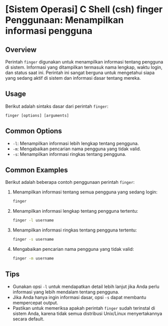 # [Sistem Operasi] C Shell (csh) finger Penggunaan: Menampilkan informasi pengguna

## Overview
Perintah `finger` digunakan untuk menampilkan informasi tentang pengguna di sistem. Informasi yang ditampilkan termasuk nama lengkap, waktu login, dan status saat ini. Perintah ini sangat berguna untuk mengetahui siapa yang sedang aktif di sistem dan informasi dasar tentang mereka.

## Usage
Berikut adalah sintaks dasar dari perintah `finger`:

```
finger [options] [arguments]
```

## Common Options
- `-l`: Menampilkan informasi lebih lengkap tentang pengguna.
- `-m`: Mengabaikan pencarian nama pengguna yang tidak valid.
- `-s`: Menampilkan informasi ringkas tentang pengguna.

## Common Examples
Berikut adalah beberapa contoh penggunaan perintah `finger`:

1. Menampilkan informasi tentang semua pengguna yang sedang login:
   ```bash
   finger
   ```

2. Menampilkan informasi lengkap tentang pengguna tertentu:
   ```bash
   finger -l username
   ```

3. Menampilkan informasi ringkas tentang pengguna tertentu:
   ```bash
   finger -s username
   ```

4. Mengabaikan pencarian nama pengguna yang tidak valid:
   ```bash
   finger -m username
   ```

## Tips
- Gunakan opsi `-l` untuk mendapatkan detail lebih lanjut jika Anda perlu informasi yang lebih mendalam tentang pengguna.
- Jika Anda hanya ingin informasi dasar, opsi `-s` dapat membantu mempercepat output.
- Pastikan untuk memeriksa apakah perintah `finger` sudah terinstal di sistem Anda, karena tidak semua distribusi Unix/Linux menyertakannya secara default.